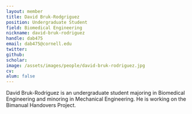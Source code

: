 ```yaml
---
layout: member
title: David Bruk-Rodgriguez
position: Undergraduate Student
field: Biomedical Engineering
nickname: david-bruk-rodriguez
handle: dab475
email: dab475@cornell.edu
twitter:
github:
scholar:
image: /assets/images/people/david-bruk-rodriguez.jpg
cv:
alum: false
---
```

David Bruk-Rodriguez is an undergraduate student majoring in Biomedical Engineering and minoring in Mechanical Engineering. He is working on the Bimanual Handovers Project.

